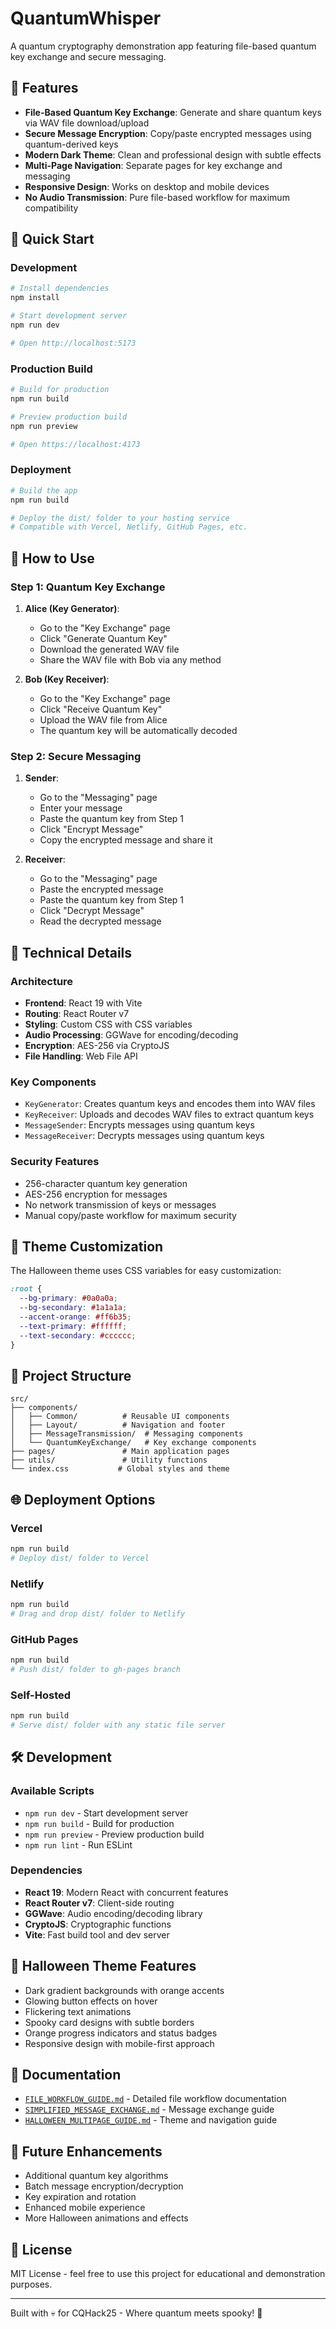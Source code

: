 # QuantumWhisper

A quantum cryptography demonstration app featuring file-based quantum key exchange and secure messaging.

## 🌟 Features

- **File-Based Quantum Key Exchange**: Generate and share quantum keys via WAV file download/upload
- **Secure Message Encryption**: Copy/paste encrypted messages using quantum-derived keys
- **Modern Dark Theme**: Clean and professional design with subtle effects
- **Multi-Page Navigation**: Separate pages for key exchange and messaging
- **Responsive Design**: Works on desktop and mobile devices
- **No Audio Transmission**: Pure file-based workflow for maximum compatibility

## 🚀 Quick Start

### Development

```bash
# Install dependencies
npm install

# Start development server
npm run dev

# Open http://localhost:5173
```

### Production Build

```bash
# Build for production
npm run build

# Preview production build
npm run preview

# Open https://localhost:4173
```

### Deployment

```bash
# Build the app
npm run build

# Deploy the dist/ folder to your hosting service
# Compatible with Vercel, Netlify, GitHub Pages, etc.
```

## 🎯 How to Use

### Step 1: Quantum Key Exchange

1. **Alice (Key Generator)**:
   - Go to the "Key Exchange" page
   - Click "Generate Quantum Key"
   - Download the generated WAV file
   - Share the WAV file with Bob via any method

2. **Bob (Key Receiver)**:
   - Go to the "Key Exchange" page
   - Click "Receive Quantum Key"
   - Upload the WAV file from Alice
   - The quantum key will be automatically decoded

### Step 2: Secure Messaging

1. **Sender**:
   - Go to the "Messaging" page
   - Enter your message
   - Paste the quantum key from Step 1
   - Click "Encrypt Message"
   - Copy the encrypted message and share it

2. **Receiver**:
   - Go to the "Messaging" page
   - Paste the encrypted message
   - Paste the quantum key from Step 1
   - Click "Decrypt Message"
   - Read the decrypted message

## 🔧 Technical Details

### Architecture

- **Frontend**: React 19 with Vite
- **Routing**: React Router v7
- **Styling**: Custom CSS with CSS variables
- **Audio Processing**: GGWave for encoding/decoding
- **Encryption**: AES-256 via CryptoJS
- **File Handling**: Web File API

### Key Components

- `KeyGenerator`: Creates quantum keys and encodes them into WAV files
- `KeyReceiver`: Uploads and decodes WAV files to extract quantum keys
- `MessageSender`: Encrypts messages using quantum keys
- `MessageReceiver`: Decrypts messages using quantum keys

### Security Features

- 256-character quantum key generation
- AES-256 encryption for messages
- No network transmission of keys or messages
- Manual copy/paste workflow for maximum security

## 🎨 Theme Customization

The Halloween theme uses CSS variables for easy customization:

```css
:root {
  --bg-primary: #0a0a0a;
  --bg-secondary: #1a1a1a;
  --accent-orange: #ff6b35;
  --text-primary: #ffffff;
  --text-secondary: #cccccc;
}
```

## 📁 Project Structure

```
src/
├── components/
│   ├── Common/          # Reusable UI components
│   ├── Layout/          # Navigation and footer
│   ├── MessageTransmission/  # Messaging components
│   └── QuantumKeyExchange/   # Key exchange components
├── pages/               # Main application pages
├── utils/               # Utility functions
└── index.css           # Global styles and theme
```

## 🌐 Deployment Options

### Vercel
```bash
npm run build
# Deploy dist/ folder to Vercel
```

### Netlify
```bash
npm run build
# Drag and drop dist/ folder to Netlify
```

### GitHub Pages
```bash
npm run build
# Push dist/ folder to gh-pages branch
```

### Self-Hosted
```bash
npm run build
# Serve dist/ folder with any static file server
```

## 🛠️ Development

### Available Scripts

- `npm run dev` - Start development server
- `npm run build` - Build for production
- `npm run preview` - Preview production build
- `npm run lint` - Run ESLint

### Dependencies

- **React 19**: Modern React with concurrent features
- **React Router v7**: Client-side routing
- **GGWave**: Audio encoding/decoding library
- **CryptoJS**: Cryptographic functions
- **Vite**: Fast build tool and dev server

## 🎃 Halloween Theme Features

- Dark gradient backgrounds with orange accents
- Glowing button effects on hover
- Flickering text animations
- Spooky card designs with subtle borders
- Orange progress indicators and status badges
- Responsive design with mobile-first approach

## 📖 Documentation

- [`FILE_WORKFLOW_GUIDE.md`](./FILE_WORKFLOW_GUIDE.md) - Detailed file workflow documentation
- [`SIMPLIFIED_MESSAGE_EXCHANGE.md`](./SIMPLIFIED_MESSAGE_EXCHANGE.md) - Message exchange guide
- [`HALLOWEEN_MULTIPAGE_GUIDE.md`](./HALLOWEEN_MULTIPAGE_GUIDE.md) - Theme and navigation guide

## 🔮 Future Enhancements

- Additional quantum key algorithms
- Batch message encryption/decryption
- Key expiration and rotation
- Enhanced mobile experience
- More Halloween animations and effects

## 📄 License

MIT License - feel free to use this project for educational and demonstration purposes.

---

Built with 💀 for CQHack25 - Where quantum meets spooky! 🎃
